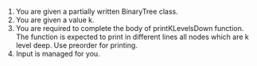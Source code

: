 1. You are given a partially written BinaryTree class.
2. You are given a value k.
3. You are required to complete the body of printKLevelsDown function. The function is expected to print in different lines all nodes which are k level deep. Use preorder for printing.
4. Input is managed for you.

